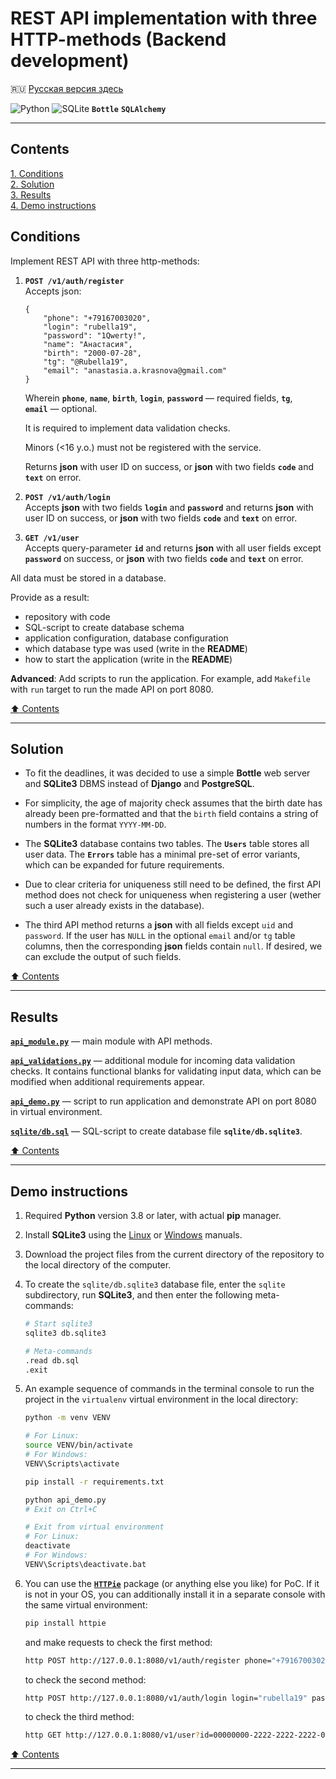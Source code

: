 # REST API implementation with three HTTP-methods (Backend development) #

:ru: [Русская версия здесь](README_RU.md)

![Python](https://img.shields.io/badge/python-3670A0?style=plastic&logo=python&logoColor=ffdd54)
![SQLite](https://img.shields.io/badge/sqlite-%2307405e.svg?style=plastic&logo=sqlite&logoColor=white)
**`Bottle`**
**`SQLAlchemy`**

----

## Contents ##

[1. Conditions](#conditions)    
[2. Solution](#solution)    
[3. Results](#results)    
[4. Demo instructions](#demo-instructions)    

## Conditions ##

Implement REST API with three http-methods:

1. **`POST /v1/auth/register`**    
    Accepts json:

    ```text
    {
        "phone": "+79167003020",
        "login": "rubella19",
        "password": "1Qwerty!",
        "name": "Анастасия",
        "birth": "2000-07-28",
        "tg": "@Rubella19",
        "email": "anastasia.a.krasnova@gmail.com"
    }
    ```

    Wherein **`phone`**, **`name`**, **`birth`**, **`login`**,
    **`password`**&nbsp;&mdash; required fields, **`tg`**,
    **`email`**&nbsp;&mdash; optional.

    It is required to implement data validation checks.

    Minors (<16 y.o.) must not be registered with the service.

    Returns **json** with user ID on success, or **json** with two fields
    **`code`** and **`text`** on error.

2. **`POST /v1/auth/login`**    
    Accepts **json** with two fields **`login`** and **`password`** and returns
    **json** with user ID on success, or **json** with two fields **`code`** and
    **`text`** on error.

3. **`GET /v1/user`**    
    Accepts query-parameter **`id`** and returns **json** with all user fields
    except **`password`** on success, or **json** with two fields **`code`** and
    **`text`** on error.

All data must be stored in a database.

Provide as a result:

- repository with code
- SQL-script to create database schema
- application configuration, database configuration
- which database type was used (write in the **README**)
- how to start the application (write in the **README**)

**Advanced**: Add scripts to run the application. For example, add `Makefile`
with `run` target to run the made API on port 8080.

[:arrow_up: Contents](#contents)

----

## Solution ##

- To fit the deadlines, it was decided to use a simple **Bottle** web server and
**SQLite3** DBMS instead of **Django** and **PostgreSQL**.

- For simplicity, the age of majority check assumes that the birth date has
already been pre-formatted and that the `birth` field contains a string of
numbers in the format `YYYY-MM-DD`.

- The **SQLite3** database contains two tables. The **`Users`** table stores all
user data. The **`Errors`** table has a minimal pre-set of error variants, which
can be expanded for future requirements.

- Due to clear criteria for uniqueness still need to be defined, the first API
method does not check for uniqueness when registering a user (wether such a user
already exists in the database).

- The third API method returns a **json** with all fields except `uid` and
`password`. If the user has `NULL` in the optional `email` and/or `tg` table
columns, then the corresponding **json** fields contain `null`. If desired, we
can exclude the output of such fields.

[:arrow_up: Contents](#contents)

----

## Results ##

[**`api_module.py`**](api_module.py)&nbsp;&mdash; main module with API methods.

[**`api_validations.py`**](api_validations.py)&nbsp;&mdash; additional module
for incoming data validation checks. It contains functional blanks for
validating input data, which can be modified when additional requirements appear.

[**`api_demo.py`**](api_demo.py)&nbsp;&mdash; script to run application and
demonstrate API on port 8080 in virtual environment.

[**`sqlite/db.sql`**](sqlite/db.sql)&nbsp;&mdash; SQL-script to create database
file **`sqlite/db.sqlite3`**.

[:arrow_up: Contents](#contents)

----

## Demo instructions ##

1. Required **Python** version 3.8 or later, with actual **pip** manager.
2. Install **SQLite3** using the [Linux](https://linoxide.com/install-use-sqlite-linux)
or [Windows](https://www.sqlitetutorial.net/download-install-sqlite/) manuals.
3. Download the project files from the current directory of the repository to
the local directory of the computer.
4. To create the `sqlite/db.sqlite3` database file, enter the `sqlite`
subdirectory, run **SQLite3**, and then enter the following meta-commands:

    ```bash
    # Start sqlite3
    sqlite3 db.sqlite3

    # Meta-commands
    .read db.sql
    .exit
    ```

5. An example sequence of commands in the terminal console to run the project in
the `virtualenv` virtual environment in the local directory:

    ```bash
    python -m venv VENV

    # For Linux:
    source VENV/bin/activate
    # For Windows:
    VENV\Scripts\activate

    pip install -r requirements.txt

    python api_demo.py
    # Exit on Ctrl+C

    # Exit from virtual environment
    # For Linux:
    deactivate
    # For Windows:
    VENV\Scripts\deactivate.bat
    ```

6. You can use the [**`HTTPie`**](https://httpie.io/) package (or anything else
you like) for PoC. If it is not in your OS, you can additionally install it in a
separate console with the same virtual environment:

    ```bash
    pip install httpie
    ```

    and make requests to check the first method:

    ```bash
    http POST http://127.0.0.1:8080/v1/auth/register phone="+79167003020" login="rubella19" password="1Qwerty!" name="Анастасия" birth="2000-07-28" tg="\@Rubella19" email="anastasia.a.krasnova@gmail.com"
    ```

    to check the second method:

    ```bash
    http POST http://127.0.0.1:8080/v1/auth/login login="rubella19" password="1Qwerty!"
    ```

    to check the third method:

    ```bash
    http GET http://127.0.0.1:8080/v1/user?id=00000000-2222-2222-2222-000000000000
    ```

[:arrow_up: Contents](#contents)

----
